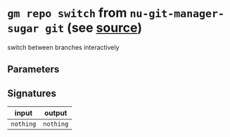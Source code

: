# `gm repo switch` from `nu-git-manager-sugar git` (see [source](https://github.com/amtoine/nu-git-manager/blob/main/pkgs/nu-git-manager-sugar/nu-git-manager-sugar/git/mod.nu#L312))
switch between branches interactively



## Parameters


## Signatures
| input     | output    |
| --------- | --------- |
| `nothing` | `nothing` |
